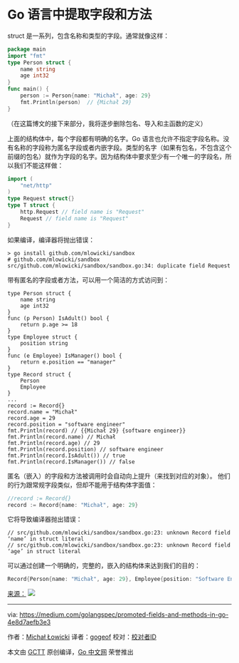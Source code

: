 # Go 语言中提取字段和方法

struct 是一系列，包含名称和类型的字段。通常就像这样：

```go
package main
import "fmt"
type Person struct {
    name string
    age int32
}
func main() {
    person := Person{name: "Michał", age: 29}
    fmt.Println(person)  // {Michał 29}
}
```

（在这篇博文的接下来部分，我将逐步删除包名、导入和主函数的定义）

上面的结构体中，每个字段都有明确的名字。Go 语言也允许不指定字段名称。没有名称的字段称为匿名字段或者内嵌字段。类型的名字（如果有包名，不包含这个前缀的包名）就作为字段的名字。因为结构体中要求至少有一个唯一的字段名，所以我们不能这样做：

```go
import (
    "net/http"
)
type Request struct{}
type T struct {
    http.Request // field name is "Request"
    Request // field name is "Request"
}
```

如果编译，编译器将抛出错误：

```
> go install github.com/mlowicki/sandbox
# github.com/mlowicki/sandbox
src/github.com/mlowicki/sandbox/sandbox.go:34: duplicate field Request
```

带有匿名的字段或者方法，可以用一个简洁的方式访问到：

```
type Person struct {
    name string
    age int32
}
func (p Person) IsAdult() bool {
    return p.age >= 18
}
type Employee struct {
    position string
}
func (e Employee) IsManager() bool {
    return e.position == "manager"
}
type Record struct {
    Person
    Employee
}
...
record := Record{}
record.name = "Michał"
record.age = 29
record.position = "software engineer"
fmt.Println(record) // {{Michał 29} {software engineer}}
fmt.Println(record.name) // Michał
fmt.Println(record.age) // 29
fmt.Println(record.position) // software engineer
fmt.Println(record.IsAdult()) // true
fmt.Println(record.IsManager()) // false
```

匿名（嵌入）的字段和方法被调用时会自动向上提升（来找到对应的对象）。
他们的行为跟常规字段类似，但却不能用于结构体字面值：

```go
//record := Record{}
record := Record{name: "Michał", age: 29}
```

它将导致编译器抛出错误：

```
// src/github.com/mlowicki/sandbox/sandbox.go:23: unknown Record field ‘name’ in struct literal
// src/github.com/mlowicki/sandbox/sandbox.go:23: unknown Record field ‘age’ in struct literal
```

可以通过创建一个明确的，完整的，嵌入的结构体来达到我们的目的：

```go
Record{Person{name: "Michał", age: 29}, Employee{position: "Software Engineer"}}
```

[来源：](https://golang.org/ref/spec#Struct_types)
![](https://github.com/gogeof/gctt-images/blob/master/gogeof/Promoted%20fields%20and%20methods%20in%20Go/promoted-fields-and-methods-in-go-1.jpg?raw=true)

----------------

via: https://medium.com/golangspec/promoted-fields-and-methods-in-go-4e8d7aefb3e3

作者：[Michał Łowicki](https://medium.com/@mlowicki)
译者：[gogeof](https://github.com/gogeof)
校对：[校对者ID](https://github.com/校对者ID)

本文由 [GCTT](https://github.com/studygolang/GCTT) 原创编译，[Go 中文网](https://studygolang.com/) 荣誉推出
